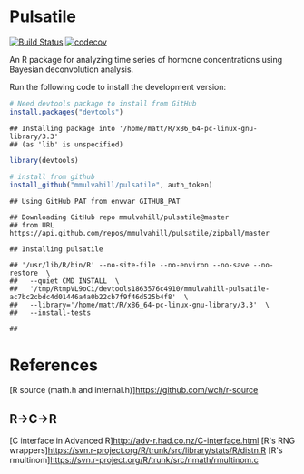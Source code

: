 Pulsatile
=========

[![Build Status](https://travis-ci.com/mmulvahill/pulsatile.svg?token=Vzy3B4WH2SvZ4ybN4Uzy&branch=master)](https://travis-ci.com/mmulvahill/pulsatile) [![codecov](https://codecov.io/gh/mmulvahill/pulsatile/branch/master/graph/badge.svg?token=WeMubsj4Is)](https://codecov.io/gh/mmulvahill/pulsatile)

An R package for analyzing time series of hormone concentrations using Bayesian deconvolution analysis.

Run the following code to install the development version:

``` r
# Need devtools package to install from GitHub
install.packages("devtools")
```

    ## Installing package into '/home/matt/R/x86_64-pc-linux-gnu-library/3.3'
    ## (as 'lib' is unspecified)

``` r
library(devtools)

# install from github
install_github("mmulvahill/pulsatile", auth_token)
```

    ## Using GitHub PAT from envvar GITHUB_PAT

    ## Downloading GitHub repo mmulvahill/pulsatile@master
    ## from URL https://api.github.com/repos/mmulvahill/pulsatile/zipball/master

    ## Installing pulsatile

    ## '/usr/lib/R/bin/R' --no-site-file --no-environ --no-save --no-restore  \
    ##   --quiet CMD INSTALL  \
    ##   '/tmp/RtmpVL9oCi/devtools1863576c4910/mmulvahill-pulsatile-ac7bc2cbdc4d01446a4a0b22cb7f9f46d525b4f8'  \
    ##   --library='/home/matt/R/x86_64-pc-linux-gnu-library/3.3'  \
    ##   --install-tests

    ## 

References
==========

\[R source (math.h and internal.h)\]<https://github.com/wch/r-source>

R-&gt;C-&gt;R
-------------

\[C interface in Advanced R\]<http://adv-r.had.co.nz/C-interface.html> \[R's RNG wrappers\]<https://svn.r-project.org/R/trunk/src/library/stats/R/distn.R> \[R's rmultinom\]<https://svn.r-project.org/R/trunk/src/nmath/rmultinom.c>

